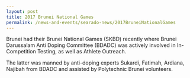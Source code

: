 ```yaml
---
layout: post
title: 2017 Brunei National Games
permalink: /news-and-events/searado-news/2017BruneiNationalGames
---
```

Brunei had their Brunei National Games (SKBD) recently where Brunei Darussalam Anti Doping Committee (BDADC) was actively involved in In-Competition Testing, as well as Athlete Outreach.

The latter was manned by anti-doping experts Sukardi, Fatimah, Ardiana, Najibah from BDADC and assisted by Polytechnic Brunei volunteers.
